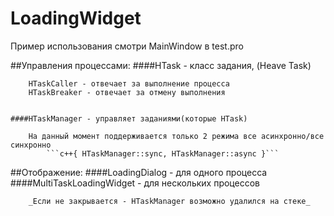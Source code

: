 # LoadingWidget

Пример использования смотри MainWindow в test.pro

##Управления процессами:
	####HTask - класс задания, (Heave Task)
	
		HTaskCaller - отвечает за выполнение процесса
		HTaskBreaker - отвечает за отмену выполнения
		
	
	####HTaskManager - управляет заданиями(которые HTask)
	
		На данный момент поддерживается только 2 режима все асинхронно/все синхронно
			```c++{ HTaskManager::sync, HTaskManager::async }```
		
	
##Отображение:
	####LoadingDialog - для одного процесса
	####MultiTaskLoadingWidget - для нескольких процессов
	
		_Если не закрывается - HTaskManager возможно удалился на стеке_
	